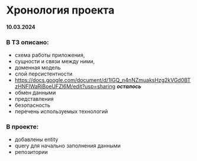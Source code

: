 # Хронология проекта

#### 10.03.2024
### В ТЗ описано:
- схема работы приложения, 
- сущности и связи между ними,
- доменная модель
- слой персистентности
- https://docs.google.com/document/d/1IGQ_n4nNZmuaksHzg2kVGd0BTzHNFlWaRiBoeUFZl6M/edit?usp=sharing
***осталось***
- обмен данными
- представления
- безопасность
- перечень используемых технологий

### В проекте:
- добавлены entity
- query для начально заполнения данными
- репозитории
